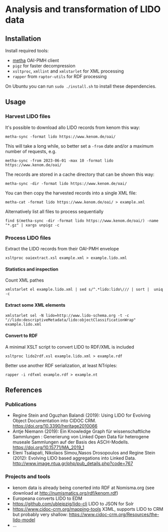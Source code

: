# Analysis and transformation of LIDO data

## Installation

Install required tools:

- [metha](https://github.com/miku/metha) OAI-PMH client
- `pigz` for faster decompression
- `xsltproc`, `xmllint` and `xmlstarlet` for XML processing
- `rapper` from `raptor-utils` for RDF processing

On Ubuntu you can run `sudo ./install.sh` to install these dependencies.

## Usage

### Harvest LIDO files

It's possible to download allo LIDO records from kenom this way:

    metha-sync -format lido https://www.kenom.de/oai/

This will take a long while, so better set a `-from` date and/or a maximum number of requests, e.g.

    metha-sync -from 2023-06-01 -max 10 -format lido https://www.kenom.de/oai/

The records are stored in a cache directory that can be shown this way:

    metha-sync -dir -format lido https://www.kenom.de/oai/

You can then copy the harvested records into a single XML file:

    metha-cat -format lido https://www.kenom.de/oai/ > example.xml

Alternatively list all files to process sequentially

    find $(metha-sync -dir -format lido https://www.kenom.de/oai/) -name "*.gz" | xargs unpigz -c

### Process LIDO files

Extract the LIDO records from their OAI-PMH envelope

    xsltproc oaiextract.xsl example.xml > example.lido.xml

#### Statistics and inspection
    
Count XML pathes

    xmlstarlet el example.lido.xml | sed s/^.*lido:lido\/// | sort |  uniq -c
    
#### Extract some XML elements

    xmlstarlet sel -N lido=http://www.lido-schema.org -t -c "//lido:descriptiveMetadata/lido:objectClassificationWrap" example.lido.xml 

#### Convert to RDF

A minimal XSLT script to convert LIDO to RDF/XML is included

    xsltproc lido2rdf.xsl example.lido.xml > example.rdf

Better use another RDF serialization, at least NTriples:

    rapper -i rdfxml example.rdf > example.nt

## References

### Publications

- Regine Stein and Oguzhan Balandi (2019): Using LIDO for Evolving Object Documentation into CIDOC CRM. <https://doi.org/10.3390/heritage2010066> 
- Antje Niemann (2019): Ein Knowledge Graph für wissenschaftliche Sammlungen : Generierung von Linked Open Data für heterogene museale Sammlungen auf der Basis des ASCH-Modells. <https://doi.org/10.15771/MA_2019_1> 
- Eleni Tsalapati, Nikolaos Simou,Nasos Drosopoulos and Regine Stein (2012): Evolving LIDO based aggregations into Linked Data. <http://www.image.ntua.gr/php/pub_details.php?code=767>

### Projects and tools

- kenom data is already being conerted into RDF at Nomisma.org (see download at <http://numismatics.org/rdf/kenom.rdf>)
- Europeana converts LIDO to EDM
- <https://github.com/ubleipzig/lido-cli> LIDO to JSON for Solr
- <https://www.cidoc-crm.org/mapping-tools> X3ML, supports LIDO to CRM but probably very shallow: <https://www.cidoc-crm.org/Resources/the-lido-model> 
- ...
